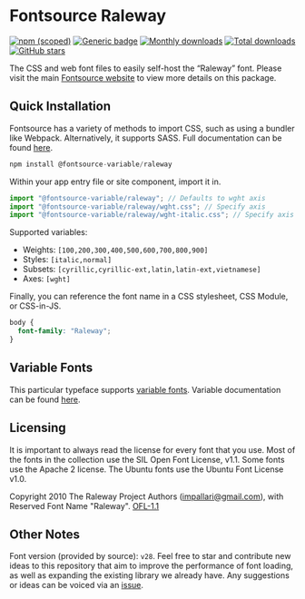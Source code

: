 # Fontsource Raleway

[![npm (scoped)](https://img.shields.io/npm/v/@fontsource/raleway?color=brightgreen)](https://www.npmjs.com/package/@fontsource/raleway) [![Generic badge](https://img.shields.io/badge/fontsource-passing-brightgreen)](https://github.com/fontsource/fontsource) [![Monthly downloads](https://badgen.net/npm/dm/@fontsource/raleway)](https://github.com/fontsource/fontsource) [![Total downloads](https://badgen.net/npm/dt/@fontsource/raleway)](https://github.com/fontsource/fontsource) [![GitHub stars](https://img.shields.io/github/stars/fontsource/fontsource.svg?style=social&label=Star)](https://github.com/fontsource/fontsource/stargazers)

The CSS and web font files to easily self-host the “Raleway” font. Please visit the main [Fontsource website](https://fontsource.org/fonts/raleway) to view more details on this package.

## Quick Installation

Fontsource has a variety of methods to import CSS, such as using a bundler like Webpack. Alternatively, it supports SASS. Full documentation can be found [here](https://fontsource.org/docs/getting-started/introduction).

```javascript
npm install @fontsource-variable/raleway
```

Within your app entry file or site component, import it in.

```javascript
import "@fontsource-variable/raleway"; // Defaults to wght axis
import "@fontsource-variable/raleway/wght.css"; // Specify axis
import "@fontsource-variable/raleway/wght-italic.css"; // Specify axis and style

```

Supported variables:
- Weights: `[100,200,300,400,500,600,700,800,900]`
- Styles: `[italic,normal]`
- Subsets: `[cyrillic,cyrillic-ext,latin,latin-ext,vietnamese]`
- Axes: `[wght]`

Finally, you can reference the font name in a CSS stylesheet, CSS Module, or CSS-in-JS.

```css
body {
  font-family: "Raleway";
}
```

## Variable Fonts

This particular typeface supports [variable fonts](https://developer.mozilla.org/en-US/docs/Web/CSS/CSS_Fonts/Variable_Fonts_Guide).
Variable documentation can be found [here](https://fontsource.org/docs/getting-started/variable).

## Licensing
It is important to always read the license for every font that you use.
Most of the fonts in the collection use the SIL Open Font License, v1.1. Some fonts use the Apache 2 license. The Ubuntu fonts use the Ubuntu Font License v1.0.

Copyright 2010 The Raleway Project Authors (impallari@gmail.com), with Reserved Font Name "Raleway".
[OFL-1.1](http://scripts.sil.org/OFL)

## Other Notes
Font version (provided by source): `v28`.
Feel free to star and contribute new ideas to this repository that aim to improve the performance of font loading, as well as expanding the existing library we already have. Any suggestions or ideas can be voiced via an [issue](https://github.com/fontsource/fontsource/issues).